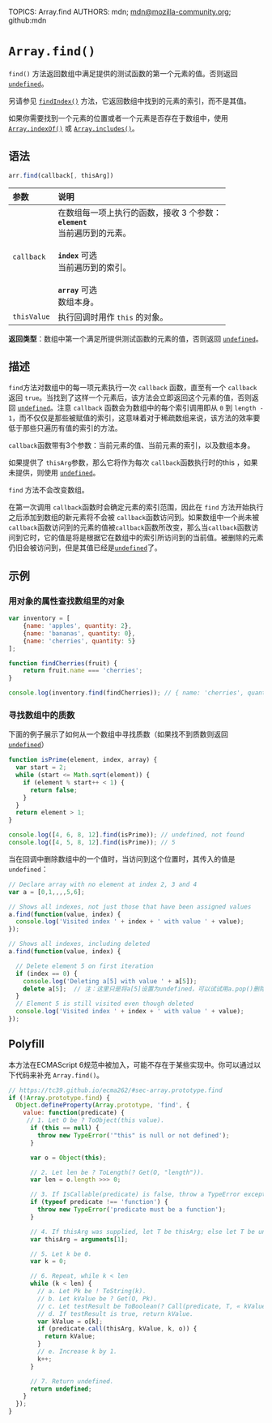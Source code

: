 TOPICS: Array.find
AUTHORS: mdn; mdn@mozilla-community.org; github:mdn

# `Array.find()`

`find()` 方法返回数组中满足提供的测试函数的第一个元素的值。否则返回 [`undefined`](/zh-hans/webfrontend/undefined)。

另请参见 [`findIndex()`](/zh-hans/webfrontend/findIndex) 方法，它返回数组中找到的元素的索引，而不是其值。

如果你需要找到一个元素的位置或者一个元素是否存在于数组中，使用 [`Array.indexOf()`](/zh-hans/webfrontend/Array.indexOf)
或 [`Array.includes()`](/zh-hans/webfrontend/Array.includes)。

## 语法

```javascript
arr.find(callback[, thisArg])
```

| 参数 | 说明 |
| :-- | :-- |
| `callback` | 在数组每一项上执行的函数，接收 3 个参数：<br>**`element`**<br>当前遍历到的元素。<br><br>**`index`** 可选<br>当前遍历到的索引。<br><br>**`array`** 可选<br>数组本身。
| `thisValue` | 执行回调时用作 `this` 的对象。 |

**返回类型**：数组中第一个满足所提供测试函数的元素的值，否则返回 [`undefined`](/zh-hans/webfrontend/undefined)。

## 描述

`find`方法对数组中的每一项元素执行一次 `callback` 函数，直至有一个 `callback` 返回 `true`。当找到了这样一个元素后，该方法会立即返回这个元素的值，否则返回
[`undefined`](/zh-hans/webfrontend/undefined)。注意 `callback` 函数会为数组中的每个索引调用即从 `0` 到 `length - 1`，而不仅仅是那些被赋值的索引，这意味着对于稀疏数组来说，该方法的效率要低于那些只遍历有值的索引的方法。

`callback`函数带有3个参数：当前元素的值、当前元素的索引，以及数组本身。

如果提供了 `thisArg`参数，那么它将作为每次 `callback`函数执行时的this ，如果未提供，则使用 [`undefined`](/zh-hans/webfrontend/undefined)。

`find` 方法不会改变数组。

在第一次调用 `callback`函数时会确定元素的索引范围，因此在 `find` 方法开始执行之后添加到数组的新元素将不会被 `callback`函数访问到。如果数组中一个尚未被`callback`函数访问到的元素的值被`callback`函数所改变，那么当`callback`函数访问到它时，它的值是将是根据它在数组中的索引所访问到的当前值。被删除的元素仍旧会被访问到，但是其值已经是[`undefined`](/zh-hans/webfrontend/undefined)了。

## 示例

### 用对象的属性查找数组里的对象

```javascript
var inventory = [
    {name: 'apples', quantity: 2},
    {name: 'bananas', quantity: 0},
    {name: 'cherries', quantity: 5}
];

function findCherries(fruit) {
    return fruit.name === 'cherries';
}

console.log(inventory.find(findCherries)); // { name: 'cherries', quantity: 5 }
```

### 寻找数组中的质数

下面的例子展示了如何从一个数组中寻找质数（如果找不到质数则返回[`undefined`](/zh-hans/webfrontend/undefined)）

```javascript
function isPrime(element, index, array) {
  var start = 2;
  while (start <= Math.sqrt(element)) {
    if (element % start++ < 1) {
      return false;
    }
  }
  return element > 1;
}

console.log([4, 6, 8, 12].find(isPrime)); // undefined, not found
console.log([4, 5, 8, 12].find(isPrime)); // 5
```

当在回调中删除数组中的一个值时，当访问到这个位置时，其传入的值是 `undefined`：

```javascript
// Declare array with no element at index 2, 3 and 4
var a = [0,1,,,,5,6];

// Shows all indexes, not just those that have been assigned values
a.find(function(value, index) {
  console.log('Visited index ' + index + ' with value ' + value);
});

// Shows all indexes, including deleted
a.find(function(value, index) {

  // Delete element 5 on first iteration
  if (index == 0) {
    console.log('Deleting a[5] with value ' + a[5]);
    delete a[5];  // 注：这里只是将a[5]设置为undefined，可以试试用a.pop()删除最后一项，依然会遍历到被删的那一项
  }
  // Element 5 is still visited even though deleted
  console.log('Visited index ' + index + ' with value ' + value);
});
```

## Polyfill

本方法在ECMAScript 6规范中被加入，可能不存在于某些实现中。你可以通过以下代码来补充 `Array.find()`。

```javascript
// https://tc39.github.io/ecma262/#sec-array.prototype.find
if (!Array.prototype.find) {
  Object.defineProperty(Array.prototype, 'find', {
    value: function(predicate) {
     // 1. Let O be ? ToObject(this value).
      if (this == null) {
        throw new TypeError('"this" is null or not defined');
      }

      var o = Object(this);

      // 2. Let len be ? ToLength(? Get(O, "length")).
      var len = o.length >>> 0;

      // 3. If IsCallable(predicate) is false, throw a TypeError exception.
      if (typeof predicate !== 'function') {
        throw new TypeError('predicate must be a function');
      }

      // 4. If thisArg was supplied, let T be thisArg; else let T be undefined.
      var thisArg = arguments[1];

      // 5. Let k be 0.
      var k = 0;

      // 6. Repeat, while k < len
      while (k < len) {
        // a. Let Pk be ! ToString(k).
        // b. Let kValue be ? Get(O, Pk).
        // c. Let testResult be ToBoolean(? Call(predicate, T, « kValue, k, O »)).
        // d. If testResult is true, return kValue.
        var kValue = o[k];
        if (predicate.call(thisArg, kValue, k, o)) {
          return kValue;
        }
        // e. Increase k by 1.
        k++;
      }

      // 7. Return undefined.
      return undefined;
    }
  });
}
```
